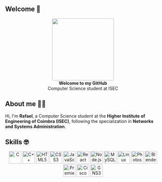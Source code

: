## Welcome 👋

<p align="center">
  <img src="https://media3.giphy.com/media/v1.Y2lkPTc5MGI3NjExZDNzNGV6Y2Z6Y3JyN2VxY3MxM2llZXlxaW9zOGxhcTZveHA0eWtvMiZlcD12MV9pbnRlcm5hbF9naWZfYnlfaWQmY3Q9Zw/W5l80BHTVEPjnANmfi/giphy.gif" width="200" >
  <br><b>Welcome to my GitHub</b><br>
  Computer Science student at ISEC
</p>

## About me 🧑‍💻
  Hi, I'm **Rafael**, a Computer Science student at the **Higher Institute of Engineering of Coimbra (ISEC)**, following the specialization in **Networks and Systems Administration**.

## Skills 🤓

<div align="center">
  <img src="https://cdn.jsdelivr.net/gh/devicons/devicon/icons/c/c-original.svg" width="40" alt="C"/>
  <img src="https://cdn.jsdelivr.net/gh/devicons/devicon/icons/cplusplus/cplusplus-original.svg" width="40" alt="C++"/>
  <img src="https://cdn.jsdelivr.net/gh/devicons/devicon/icons/html5/html5-original.svg" width="40" alt="HTML5"/>
  <img src="https://cdn.jsdelivr.net/gh/devicons/devicon/icons/css3/css3-original.svg" width="40" alt="CSS3"/>
  <img src="https://cdn.jsdelivr.net/gh/devicons/devicon/icons/javascript/javascript-original.svg" width="40" alt="JavaScript"/>
  <img src="https://cdn.jsdelivr.net/gh/devicons/devicon/icons/react/react-original.svg" width="40" alt="React"/>
  <img src="https://cdn.jsdelivr.net/gh/devicons/devicon/icons/nodejs/nodejs-original.svg" width="40" alt="Node.js"/>
  <img src="https://cdn.jsdelivr.net/gh/devicons/devicon/icons/mysql/mysql-original.svg" width="40" alt="MySQL"/>
  <img src="https://cdn.jsdelivr.net/gh/devicons/devicon/icons/linux/linux-original.svg" width="40" alt="Linux"/>
  <img src="https://cdn.jsdelivr.net/gh/devicons/devicon/icons/photoshop/photoshop-line.svg" width="40" alt="Photoshop"/>
  <img src="https://cdn.jsdelivr.net/gh/devicons/devicon/icons/blender/blender-original.svg" width="40" alt="Blender"/>
  <img src="https://upload.wikimedia.org/wikipedia/commons/f/f2/Adobe_Premiere_Pro_Logo.svg" width="40" alt="Premiere Pro"/>
  <img src="https://img.icons8.com/color/48/cisco.png" width="40" alt="Cisco"/>
  <img src="https://cdn-icons-png.flaticon.com/512/5968/5968779.png" width="40" alt="GNS3"/>

  
</div>
